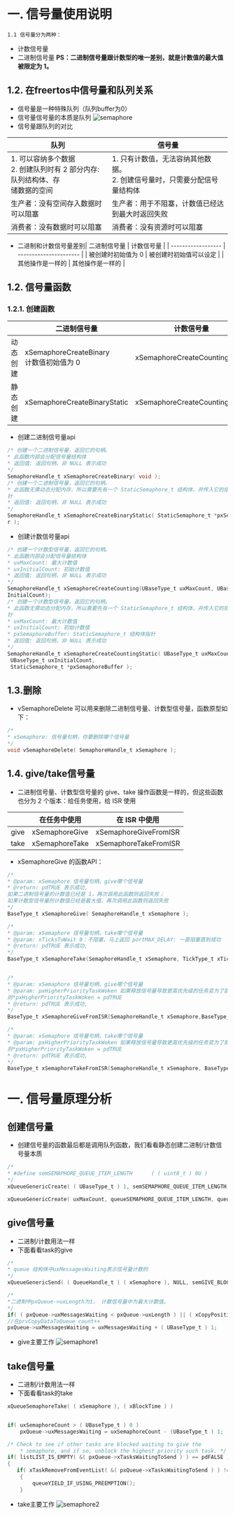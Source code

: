 # 一. 信号量使用说明

    1.1 信号量分为两种：

* 计数信号量
* 二进制信号量
  **PS：二进制信号量跟计数型的唯一差别，就是计数值的最大值被限定为 1。**

## 1.2. 在freertos中信号量和队列关系

* 信号量是一种特殊队列（队列buffer为0）
* 信号量信号量的本质是队列
  ![semaphore](semaphore.bmp)
* 信号量跟队列的对比

| 队列                                                                                   | 信号量                                                                           |
| -------------------------------------------------------------------------------------- | -------------------------------------------------------------------------------- |
| 1. 可以容纳多个数据<br />2. 创建队列时有 2 部分内存: 队列结构体、存<br />储数据的空间 | 1. 只有计数值，无法容纳其他数据。<br />2. 创建信号量时，只需要分配信号量结构体 |
| 生产者：没有空间存入数据时可以阻塞                                                     | 生产者：用于不阻塞，计数值已经达到最大时返回失败                                 |
| 消费者：没有数据时可以阻塞                                                             | 消费者：没有资源时可以阻塞                                                       |

* 二进制和计数信号量差别| 二进制信号量       | 计数信号量             |
  | ------------------ | ---------------------- |
  | 被创建时初始值为 0 | 被创建时初始值可以设定 |
  | 其他操作是一样的   | 其他操作是一样的       |

## 1.2. 信号量函数

### 1.2.1. 创建函数

|          | 二进制信号量                                 | 计数信号量                     |
| -------- | -------------------------------------------- | ------------------------------ |
| 动态创建 | xSemaphoreCreateBinary<br />计数值初始值为 0 | xSemaphoreCreateCounting       |
| 静态创建 | xSemaphoreCreateBinaryStatic                 | xSemaphoreCreateCountingStatic |

* 创建二进制信号量api

```C
/* 创建一个二进制信号量，返回它的句柄。
* 此函数内部会分配信号量结构体
* 返回值: 返回句柄，非 NULL 表示成功
*/
SemaphoreHandle_t xSemaphoreCreateBinary( void );
/* 创建一个二进制信号量，返回它的句柄。
* 此函数无需动态分配内存，所以需要先有一个 StaticSemaphore_t 结构体，并传入它的指
针
* 返回值: 返回句柄，非 NULL 表示成功
*/
SemaphoreHandle_t xSemaphoreCreateBinaryStatic( StaticSemaphore_t *pxSemaphoreBuffe
r );
```

* 创建计数信号量api

```C
/* 创建一个计数型信号量，返回它的句柄。
* 此函数内部会分配信号量结构体
* uxMaxCount: 最大计数值
* uxInitialCount: 初始计数值
* 返回值: 返回句柄，非 NULL 表示成功
*/
SemaphoreHandle_t xSemaphoreCreateCounting(UBaseType_t uxMaxCount, UBaseType_t ux
InitialCount);
/* 创建一个计数型信号量，返回它的句柄。
* 此函数无需动态分配内存，所以需要先有一个 StaticSemaphore_t 结构体，并传入它的指
针
* uxMaxCount: 最大计数值
* uxInitialCount: 初始计数值
* pxSemaphoreBuffer: StaticSemaphore_t 结构体指针
* 返回值: 返回句柄，非 NULL 表示成功
*/
SemaphoreHandle_t xSemaphoreCreateCountingStatic( UBaseType_t uxMaxCount,
 UBaseType_t uxInitialCount,
 StaticSemaphore_t *pxSemaphoreBuffer );
```

## 1.3.删除

* vSemaphoreDelete 可以用来删除二进制信号量、计数型信号量，函数原型如下：

```C
/*
* xSemaphore: 信号量句柄，你要删除哪个信号量
*/
void vSemaphoreDelete( SemaphoreHandle_t xSemaphore );

```

## 1.4. give/take信号量

* 二进制信号量、计数型信号量的 give、take 操作函数是一样的，但这些函数也分为 2 个版本：给任务使用，给 ISR 使用

|      | 在任务中使用   | 在 ISR 中使用         |
| ---- | -------------- | --------------------- |
| give | xSemaphoreGive | xSemaphoreGiveFromISR |
| take | xSemaphoreTake | xSemaphoreTakeFromISR |

* xSemaphoreGive 的函数API：
```C
/*
* @param: xSemaphore 信号量句柄，give哪个信号量
* @return: pdTRUE 表示成功,
如果二进制信号量的计数值已经是 1，再次调用此函数则返回失败；
如果计数型信号量的计数值已经是最大值，再次调用此函数则返回失败
*/
BaseType_t xSemaphoreGive( SemaphoreHandle_t xSemaphore );

/*
* @param: xSemaphore 信号量句柄，take哪个信号量
* @param: xTicksToWait 0：不阻塞，马上返回 portMAX_DELAY: 一直阻塞直到成功
* @return: pdTRUE 表示成功,
*/
BaseType_t xSemaphoreTake(SemaphoreHandle_t xSemaphore, TickType_t xTicksToWait);


/*
* @param: xSemaphore 信号量句柄，give哪个信号量
* @param: pxHigherPriorityTaskWoken 如果释放信号量导致更高优先级的任务变为了就绪态，
则*pxHigherPriorityTaskWoken = pdTRUE
* @return: pdTRUE 表示成功,
*/
BaseType_t xSemaphoreGiveFromISR(SemaphoreHandle_t xSemaphore,BaseType_t *pxHigherPriorityTaskWoken);

/*
* @param: xSemaphore 信号量句柄，take哪个信号量
* @param: pxHigherPriorityTaskWoken 如果释放信号量导致更高优先级的任务变为了就绪态，
则*pxHigherPriorityTaskWoken = pdTRUE
* @return: pdTRUE 表示成功,
*/
BaseType_t xSemaphoreTakeFromISR(SemaphoreHandle_t xSemaphore, BaseType_t *pxHigherPriorityTaskWoken);
```

# 一. 信号量原理分析
## 创建信号量
* 创建信号量的函数最后都是调用队列函数，我们看看静态创建二进制/计数信号量本质
```C
/*
* #define semSEMAPHORE_QUEUE_ITEM_LENGTH      ( ( uint8_t ) 0U )
*/
xQueueGenericCreate( ( UBaseType_t ) 1, semSEMAPHORE_QUEUE_ITEM_LENGTH, queueQUEUE_TYPE_BINARY_SEMAPHORE ) //创建二进制

xQueueGenericCreate( uxMaxCount, queueSEMAPHORE_QUEUE_ITEM_LENGTH, queueQUEUE_TYPE_COUNTING_SEMAPHORE ); //创建计数
```

## give信号量
* 二进制/计数用法一样
* 下面看看task的give
```C
/*
* queue 结构体中uxMessagesWaiting表示信号量计数的
*/ 
xQueueGenericSend( ( QueueHandle_t ) ( xSemaphore ), NULL, semGIVE_BLOCK_TIME, queueSEND_TO_BACK )

/*
*二进制中pxQueue->uxLength为1， 计数信号量中为最大计数值。 
*/
if( ( pxQueue->uxMessagesWaiting < pxQueue->uxLength ) || ( xCopyPosition == queueOVERWRITE ) )
//在prvCopyDataToQueue count++
pxQueue->uxMessagesWaiting = uxMessagesWaiting + ( UBaseType_t ) 1;
```
* give主要工作
  ![semaphore1](semaphore1.bmp)

## take信号量
* 二进制/计数用法一样
* 下面看看task的take
```C
xQueueSemaphoreTake( ( xSemaphore ), ( xBlockTime ) )


if( uxSemaphoreCount > ( UBaseType_t ) 0 )
    pxQueue->uxMessagesWaiting = uxSemaphoreCount - (UBaseType_t ) 1;

/* Check to see if other tasks are blocked waiting to give the
    * semaphore, and if so, unblock the highest priority such task. */
if( listLIST_IS_EMPTY( &( pxQueue->xTasksWaitingToSend ) ) == pdFALSE )
{
   if( xTaskRemoveFromEventList( &( pxQueue->xTasksWaitingToSend ) ) != pdFALSE )
    {
        queueYIELD_IF_USING_PREEMPTION();
    }
```
* take主要工作
  ![semaphore2](semaphore2.bmp)